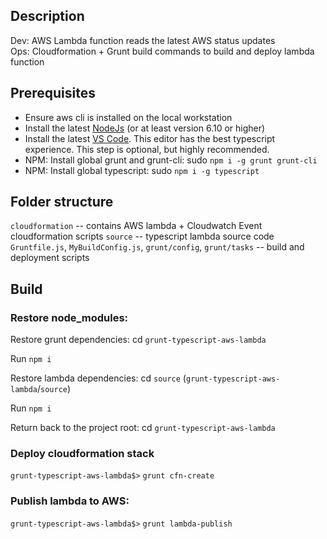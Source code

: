 ## Description

Dev: AWS Lambda function reads the latest AWS status updates  
Ops: Cloudformation + Grunt build commands to build and deploy lambda function

## Prerequisites 

* Ensure aws cli is installed on the local workstation
* Install the latest [NodeJs](https://nodejs.org/en/) (or at least version 6.10 or higher)
* Install the latest [VS Code](https://code.visualstudio.com/). This editor has the best typescript experience. This step is optional, but highly recommended.
* NPM: Install global grunt and grunt-cli: sudo `npm i -g grunt grunt-cli`
* NPM: Install global typescript: sudo `npm i -g typescript`

## Folder structure

`cloudformation` -- contains AWS lambda + Cloudwatch Event  cloudformation scripts
`source`  -- typescript lambda source code
`Gruntfile.js`, `MyBuildConfig.js`, `grunt/config`, `grunt/tasks`  -- build and deployment scripts


## Build 

### Restore node_modules: 

Restore grunt dependencies: 
cd `grunt-typescript-aws-lambda`

Run `npm i`

Restore lambda dependencies: 
cd `source` (`grunt-typescript-aws-lambda`/`source`)

Run `npm i`

Return back to the project root: 
cd `grunt-typescript-aws-lambda`

### Deploy cloudformation stack
`grunt-typescript-aws-lambda$>` `grunt cfn-create`

### Publish lambda to AWS: 
`grunt-typescript-aws-lambda$>` `grunt lambda-publish`










